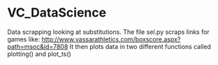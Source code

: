 # VC_DataScience
Data scrapping looking at substitutions. 
The file sel.py scraps links for games like: http://www.vassarathletics.com/boxscore.aspx?path=msoc&id=7808 
It then plots data in two different functions called plotting() and plot_ts()
